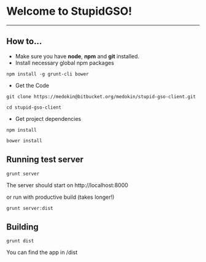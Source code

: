 Welcome to StupidGSO!
=====================
----------


How to...
---------

- Make sure you have **node**, **npm** and **git** installed.
- Install necessary global npm packages
```
npm install -g grunt-cli bower
```
- Get the Code
```
git clone https://medokin@bitbucket.org/medokin/stupid-gso-client.git

cd stupid-gso-client
```
- Get project dependencies
```
npm install

bower install
```

Running test server
---------
```
grunt server
```
The server should start on http://localhost:8000

or run with productive build (takes longer!)

```
grunt server:dist
```


Building
---------
```
grunt dist
```
You can find the app in /dist
